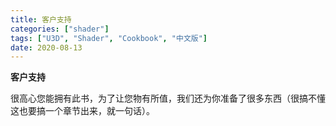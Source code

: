 ```yaml
---
title: 客户支持
categories: ["shader"]
tags: ["U3D", "Shader", "Cookbook", "中文版"]
date: 2020-08-13
---
```


**客户支持** 


很高心您能拥有此书，为了让您物有所值，我们还为你准备了很多东西（很搞不懂这也要搞一个章节出来，就一句话）。
